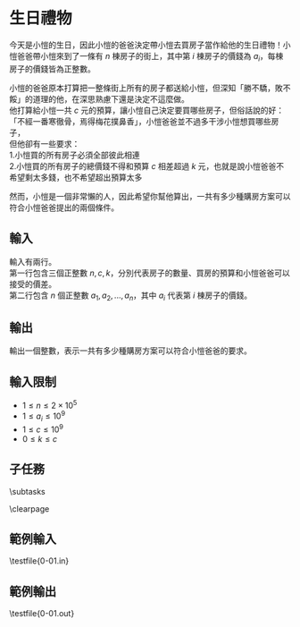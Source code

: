 # 生日禮物

今天是小愷的生日，因此小愷的爸爸決定帶小愷去買房子當作給他的生日禮物！小愷爸爸帶小愷來到了一條有 $n$ 棟房子的街上，其中第 $i$ 棟房子的價錢為 $a_i$，每棟房子的價錢皆為正整數。

小愷的爸爸原本打算把一整條街上所有的房子都送給小愷，但深知「勝不驕，敗不餒」的道理的他，在深思熟慮下還是決定不這麼做。\
他打算給小愷一共 $c$ 元的預算，讓小愷自己決定要買哪些房子，但俗話說的好：「不經一番寒徹骨，焉得梅花撲鼻香」，小愷爸爸並不過多干涉小愷想買哪些房子，\
但他卻有一些要求：\
1.小愷買的所有房子必須全部彼此相連\
2.小愷買的所有房子的總價錢不得和預算 $c$ 相差超過 $k$ 元，也就是說小愷爸爸不希望剩太多錢，也不希望超出預算太多

然而，小愷是一個非常懶的人，因此希望你幫他算出，一共有多少種購房方案可以符合小愷爸爸提出的兩個條件。

## 輸入
輸入有兩行。\
第一行包含三個正整數 $n, c, k$，分別代表房子的數量、買房的預算和小愷爸爸可以接受的價差。\
第二行包含 $n$ 個正整數 $a_1,a_2,...,a_n$，其中 $a_i$ 代表第 $i$ 棟房子的價錢。

## 輸出
輸出一個整數，表示一共有多少種購房方案可以符合小愷爸爸的要求。

## 輸入限制
 - $1\le n\le 2\times 10^5$
 - $1\le a_i \le 10^9$
 - $1\le c\le 10^9$
 - $0\le k\le c$

## 子任務
\subtasks

\clearpage

## 範例輸入
\testfile{0-01.in}

## 範例輸出
\testfile{0-01.out}
